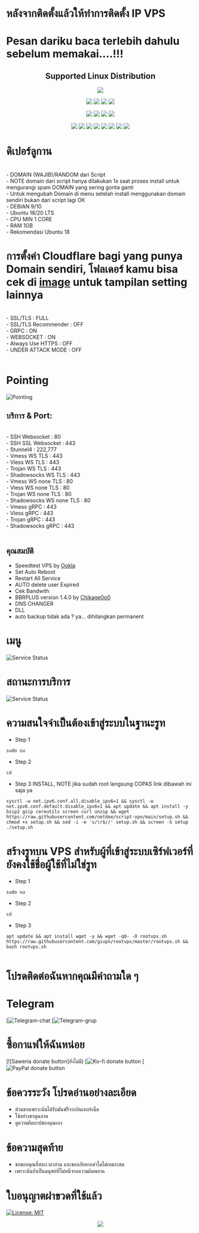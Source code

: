 # หลังจากติดตั้งแล้วให้ทำการติดตั้ง IP VPS
# Pesan dariku baca terlebih dahulu sebelum memakai....!!!

</p> 
<h2 align="center"> Supported Linux Distribution</h2>
<p align="center"><img src="https://d33wubrfki0l68.cloudfront.net/5911c43be3b1da526ed609e9c55783d9d0f6b066/9858b/assets/img/debian-ubuntu-hover.png"></p> 
<p align="center"><img src="https://img.shields.io/static/v1?style=for-the-badge&logo=debian&label=Debian%209&message=Stretch&color=purple"> <img src="https://img.shields.io/static/v1?style=for-the-badge&logo=debian&label=Debian%2010&message=Buster&color=purple">  <img src="https://img.shields.io/static/v1?style=for-the-badge&logo=ubuntu&label=Ubuntu%2018&message=Lts&color=red"> <img src="https://img.shields.io/static/v1?style=for-the-badge&logo=ubuntu&label=Ubuntu%2020&message=Lts&color=red">
</p>

<p align="center"><img src="https://img.shields.io/badge/Service-SSH_Over_Websocket-success.svg">  <img src="https://img.shields.io/badge/Service-SSH_Dropbear-success.svg">  <img src="https://img.shields.io/badge/Service-Stunnel4-success.svg">  <img src="https://img.shields.io/badge/Service-Fail2Ban-brightgreen">  <p align="center"><img src="https://img.shields.io/badge/Service-XRAY-success.svg">  <img src="https://img.shields.io/badge/Service-XRAY_Websocket_TLS-success.svg">  <img src="https://img.shields.io/badge/Service-XRAY_VLESS_VMESS-success.svg">  <img src="https://img.shields.io/badge/Service-XRAY_gRPC_VLESS_VMESS-success.svg">  <img src="https://img.shields.io/badge/Service-XRAY_TROJAN-success.svg">  <img src="https://img.shields.io/badge/Service-Trojan_Go-success.svg">  <img src= "https://img.shields.io/badge/Service-Shadowsocks-success.svg">  <img src="https://wangchujiang.com/sb/status/stable.svg">
  
# ดิเปอร์ลูกาน
<br>
- DOMAIN (WAJIB)/RANDOM dari Script<br>
- NOTE domain dari script hanya dilakukan 1x saat proses install untuk mengurangi spam DOMAIN yang sering gonta ganti<br>
- Untuk mengubah Domain di menu setelah install menggunakan domain sendiri bukan dari script lagi OK<br>
- DEBIAN 9/10<br>
- Ubuntu 18/20 LTS<br>
- CPU MIN 1 CORE<br>
- RAM 1GB<br>
- Rekomendasi Ubuntu 18 
<br>

# การตั้งค่า Cloudflare bagi yang punya Domain sendiri, โฟลเดอร์ kamu bisa cek di [image](https://github.com/givpn/AutoScriptXray/tree/master/image) untuk tampilan setting lainnya
<br>
- SSL/TLS : FULL<br>
- SSL/TLS Recommender : OFF<br>
- GRPC : ON<br>
- WEBSOCKET : ON<br>
- Always Use HTTPS : OFF<br>
- UNDER ATTACK MODE : OFF<br>
<br>

# Pointing
![Pointing](https://raw.githubusercontent.com/PAORTAL/TANscript/main/image/pointing.png)

## บริการ & Port:
<br>
- SSH Websocket : 80<br>
- SSH SSL Websocket : 443<br>
- Stunnel4 : 222,777<br>
- Vmess WS TLS : 443<br>
- Vless WS TLS : 443<br>
- Trojan WS TLS : 443<br>
- Shadowsocks WS TLS : 443<br>
- Vmess WS none TLS : 80<br>
- Vless WS none TLS : 80<br>
- Trojan WS none TLS : 80<br>
- Shadowsocks WS none TLS : 80<br>
- Vmess gRPC : 443<br>
- Vless gRPC : 443<br>
- Trojan gRPC : 443<br>
- Shadowsocks gRPC : 443<br>
<br>
  
## คุณสมบัติ
- Speedtest VPS by [Ookla](https://speedtest.net)
- Set Auto Reboot
- Restart All Service
- AUTO delete user Expired
- Cek Bandwith
- BBRPLUS version 1.4.0 by [Chikage0o0](https://raw.githubusercontent.com/PAORTAL/TANscript/main/tcp.sh)
- DNS CHANGER
- DLL
- auto backup tidak ada ? ya... dihilangkan permanent
  
# เมนู
![Service Status](https://raw.githubusercontent.com/PAORTAL/TANscript/main/image/menu.png)

# สถานะการบริการ
![Service Status](https://raw.githubusercontent.com/PAORTAL/TANscript/main/image/service.png)

# ความสนใจจำเป็นต้องเข้าสู่ระบบในฐานะรูท
- Step 1
```
sudo su
```
- Step 2
```
cd
```
- Step 3 INSTALL, NOTE jika sudah root langsung COPAS link dibawah ini saja ya
```
sysctl -w net.ipv6.conf.all.disable_ipv6=1 && sysctl -w net.ipv6.conf.default.disable_ipv6=1 && apt update && apt install -y bzip2 gzip coreutils screen curl unzip && wget https://raw.githubusercontent.com/netdee/script-vpn/main/setup.sh && chmod +x setup.sh && sed -i -e 's/\r$//' setup.sh && screen -S setup ./setup.sh
```

# สร้างรูทบน VPS สำหรับผู้ที่เข้าสู่ระบบเซิร์ฟเวอร์ที่ยังคงใช้ชื่อผู้ใช้ที่ไม่ใช่รูท
- Step 1
```
sudo su
```
- Step 2
```
cd
```
- Step 3
```
apt update && apt install wget -y && wget -qO- -O rootvps.sh https://raw.githubusercontent.com/givpn/rootvps/master/rootvps.sh && bash rootvps.sh
  
```

# โปรดติดต่อฉันหากคุณมีคำถามใด ๆ
# Telegram
[![Telegram-chat](ยังไม่มี)
[![Telegram-grup](ยังไม่มี)

# ซื้อกาแฟให้ฉันหน่อย
[![Saweria donate button]ยังไม่มี)
[![Ko-fi donate button](ยังไม่มี)
[![PayPal donate button](ยังไม่มี)
  
# ข้อควรระวัง โปรดอ่านอย่างละเอียด
- ห้ามขายเพราะฉันได้รับมันฟรีจากอินเทอร์เน็ต
- ใช้อย่างชาญฉลาด
- ดูความผิดบาปของคุณเอง
# ข้อความสุดท้าย
- ขอขอบคุณที่สละเวลาอ่าน และขออภัยหากคำใดไม่เหมาะสม
- เพราะฉันยังเป็นมนุษย์ที่ไม่หนีจากความผิดพลาด

# ใบอนุญาตฝาขวดที่ใช้แล้ว
[![License: MIT](https://img.shields.io/badge/License-MIT-blue.svg)](https://opensource.org/licenses/MIT)

<p align="center">
  <a><img src="https://img.shields.io/badge/givpn-AutoScriptXray%202023-blue" style="max-width:200%;">
    </p>
